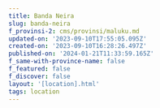 ```yaml
---
title: Banda Neira
slug: banda-neira
f_provinsi-2: cms/provinsi/maluku.md
updated-on: '2023-09-10T17:55:05.095Z'
created-on: '2023-09-10T16:28:26.497Z'
published-on: '2024-01-21T11:33:59.165Z'
f_same-with-province-name: false
f_featured: false
f_discover: false
layout: '[location].html'
tags: location
---
```



